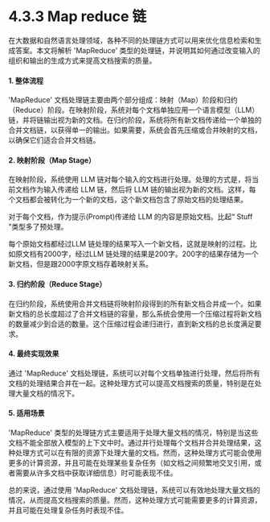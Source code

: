 # 4.3.3 Map reduce 链

在大数据和自然语言处理领域，各种不同的处理链方式可以用来优化信息检索和生成答案。本文将解析 'MapReduce' 类型的处理链，并说明其如何通过改变输入的组织和输出的生成方式来提高文档搜索的质量。

#### 1. 整体流程

'MapReduce' 文档处理链主要由两个部分组成：映射（Map）阶段和归约（Reduce）阶段。在映射阶段，系统对每个文档单独应用一个语言模型（LLM）链，并将链输出视为新的文档。在归约阶段，系统将所有新文档传递给一个单独的合并文档链，以获得单一的输出。如果需要，系统会首先压缩或合并映射的文档，以确保它们适合合并文档链。

#### 2. 映射阶段（Map Stage）

在映射阶段，系统使用 LLM 链对每个输入的文档进行处理。处理的方式是，将当前文档作为输入传递给 LLM 链，然后将 LLM 链的输出视为新的文档。这样，每个文档都会被转化为一个新的文档，这个新文档包含了原始文档的处理结果。

对于每个文档，作为提示(Prompt)传递给 LLM 的内容是原始文档。比起“ Stuff ”类型多了预处理。

每个原始文档都经过LLM 链处理的结果写入一个新文档，这就是映射的过程。比如原文档有2000字，经过LLM 链处理的结果是200字。200字的结果存储为一个新文档，但是跟2000字原文档存着映射关系。

#### 3. 归约阶段（Reduce Stage）

在归约阶段，系统使用合并文档链将映射阶段得到的所有新文档合并成一个。如果新文档的总长度超过了合并文档链的容量，那么系统会使用一个压缩过程将新文档的数量减少到合适的数量。这个压缩过程会递归进行，直到新文档的总长度满足要求。

#### 4. 最终实现效果

通过 'MapReduce' 文档处理链，系统可以对每个文档单独进行处理，然后将所有文档的处理结果合并在一起。这种处理方式可以提高文档搜索的质量，特别是在处理大量文档的情况下。

#### 5. 适用场景

'MapReduce' 类型的处理链方式主要适用于处理大量文档的情况，特别是当这些文档不能全部放入模型的上下文中时。通过并行处理每个文档并合并处理结果，这种处理方式可以在有限的资源下处理大量的文档。然而，这种处理方式可能会使用更多的计算资源，并且可能在处理某些复杂任务（如文档之间频繁地交叉引用，或者需要从许多文档中获取详细信息）时可能表现不佳。

总的来说，通过使用 'MapReduce' 文档处理链，系统可以有效地处理大量文档的情况，从而提高文档搜索的质量。然而，这种处理方式可能需要更多的计算资源，并且可能在处理复杂任务时表现不佳。